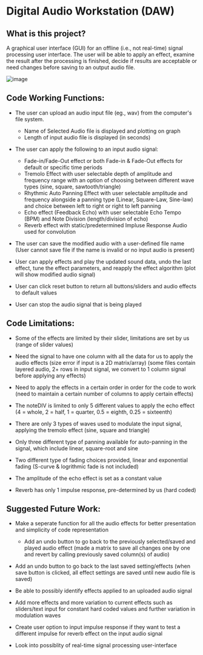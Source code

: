 # Digital Audio Workstation (DAW)

## What is this project?

A graphical user interface (GUI) for an offline (i.e., not real-time) 
signal processing user interface. The user will be able to apply an effect, examine the
result after the processing is finished, decide if results are acceptable or need changes before
saving to an output audio file.


![image](https://user-images.githubusercontent.com/73859429/186344505-053d4501-46f0-4160-ad5a-c8f6296bb79d.png)

## Code Working Functions:

* The user can upload an audio input file (eg., wav) from the computer's file system.
	- Name of Selected Audio file is displayed and plotting on graph	
	- Length of input audio file is displayed (in seconds)
  
* The user can apply the following to an input audio signal:
	- Fade-in/Fade-Out effect or both Fade-in & Fade-Out 
	  effects for default or specific time periods
	- Tremolo Effect with user selectable depth of amplitude
  	and frequency range with an option of choosing between 
  	different wave types (sine, square, sawtooth/triangle)
	- Rhythmic Auto Panning Effect with user selectable amplitude 
  	and frequency alongside a panning type (Linear, Square-Law, Sine-law)
  	and choice between left to right or right to left panning
	- Echo effect (Feedback Echo) with user selectable Echo Tempo (BPM)
  	and Note Division (length/division of echo)
	- Reverb effect with static/predetermined Impluse Response Audio 
  	used for convolution
	
* The user can save the modified audio with a user-defined file name
  (User cannot save file if the name is invalid or no input audio is present)
  
* User can apply effects and play the updated sound data, undo the last
  effect, tune the effect parameters, and reapply the effect algorithm
  (plot will show modified audio signal)
  
* User can click reset button to return all buttons/sliders and audio effects to default values

* User can stop the audio signal that is being played


## Code Limitations:

* Some of the effects are limited by their slider, limitations are set by us (range of slider values)

* Need the signal to have one column with all the data for us to apply the audio effects (size error if input is a 2D matrix/array)
  (some files contain layered audio, 2+ rows in input signal, we convert to 1 column signal before applying any effects)
  
* Need to apply the effects in a certain order in order for the code to work (need to maintain a certain number of columns to apply certain effects)

* The noteDIV is limited to only 5 different values to apply the echo effect (4 = whole, 2 = half, 1 = quarter, 0.5 = eighth, 0.25 = sixteenth)

* There are only 3 types of waves used to modulate the input signal, applying the tremolo effect (sine, square and triangle)

* Only three different type of panning available for auto-panning in the signal, which include linear, square-root and sine

* Two different type of fading choices provided, linear and exponential fading (S-curve & logrithmic fade is not included)

* The amplitude of the echo effect is set as a constant value

* Reverb has only 1 impulse response, pre-determined by us (hard coded)


## Suggested Future Work:

* Make a seperate function for all the audio effects for better presentation and simplicity of code representation
  * Add an undo button to go back to the previously selected/saved and played audio effect
	  (made a matrix to save all changes one by one and revert by calling previously saved column(s) of audio)
	  
* Add an undo button to go back to the last saved setting/effects (when save button is clicked, all effect settings are saved until new audio file is saved)

* Be able to possibly identify effects applied to an uploaded audio signal 

* Add more effects and more variation to current effects such as sliders/text input for constant hard coded values and further variation in modulation waves

* Create user option to input impulse response if they want to test a different impulse for reverb effect on the input audio signal

* Look into possiblity of real-time signal processing user-interface
